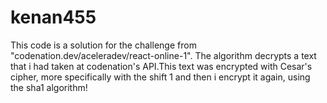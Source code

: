 # kenan455
This code is a solution for the challenge from "codenation.dev/aceleradev/react-online-1". The algorithm decrypts a text that i had taken at codenation's API.This text was encrypted with Cesar's cipher, more specifically with the shift 1 and then i encrypt it again, using the sha1 algorithm!
